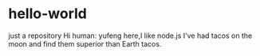 # hello-world
just a repository
Hi human:
 yufeng here,I like node.js
 I've had tacos on the moon and find them superior than Earth tacos.
